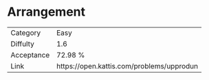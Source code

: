 # Arrangement

<table>
    <tr>
        <td>Category</td>
        <td>Easy</td>
    </tr>
    <tr>
        <td>Diffulty</td>
        <td>1.6</td>
    </tr>
    <tr>
        <td>Acceptance</td>
        <td>72.98 %</td>
    </tr>
    <tr>
        <td>Link</td>
        <td>https://open.kattis.com/problems/upprodun</td>
    </tr>
</table>